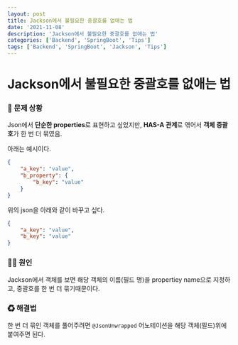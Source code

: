 ```yaml
---
layout: post
title: Jackson에서 불필요한 중괄호를 없애는 법
date: '2021-11-08'
description: 'Jackson에서 불필요한 중괄호를 없애는 법'
categories: ['Backend', 'SpringBoot', 'Tips']
tags: ['Backend', 'SpringBoot', 'Jackson', 'Tips']
---
```

# Jackson에서 불필요한 중괄호를 없애는 법

### 🐛 문제 상황

Json에서 **단순한 properties**로 표현하고 싶었지만, **HAS-A 관계**로 엮어서 **객체 중괄호**가 한 번 더 묶였음.

아래는 예시이다.

```json
{
    "a_key": "value",
    "b_property": {
        "b_key": "value"
    }
}
```

위의 json을 아래와 같이 바꾸고 싶다.

```json
{
    "a_key": "value",
    "b_key": "value"
}
```



### 🏴‍☠️ 원인

Jackson에서 객체를 보면 해당 객체의 이름(필드 명)을 propertiey name으로 지정하고, 중괄호를 한 번 더 묶기때문이다.

### ♻ 해결법

한 번 더 묶인 객체를 풀어주려면 `@JsonUnwrapped` 어노테이션을 해당 객체(필드)위에 붙여주면 된다.